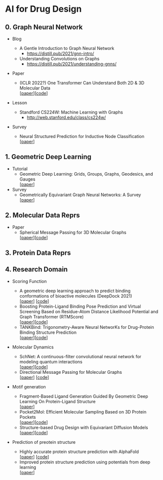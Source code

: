 # AI for Drug Design 

## 0. Graph Neural Network
- Blog
    - A Gentle Introduction to Graph Neural Network
        - https://distill.pub/2021/gnn-intro/
    - Understanding Convolutions on Graphs
        - https://distill.pub/2021/understanding-gnns/

- Paper
    - (ICLR 2022?) One Transformer Can Understand Both 2D & 3D Molecular Data   
        [[paper](https://arxiv.org/abs/2210.01765)][[code](https://github.com/lsj2408/Transformer-M)]

- Lesson
    - Standford CS224W: Machine Learning with Graphs
        - http://web.stanford.edu/class/cs224w/

- Survey
    - Neural Structured Prediction for Inductive Node Classification   
        [[paper](https://arxiv.org/abs/2204.07524)]
    
## 1. Geometric Deep Learning 
- Tutorial
    - Geometric Deep Learning: Grids, Groups, Graphs, Geodesics, and Gauges    
        [[paper](https://arxiv.org/abs/2104.13478)]
- Survey
    - Geometrically Equivariant Graph Neural Networks: A Survey   
        [[paper](https://openreview.net/forum?id=2fcVm9x69db&referrer=%5Bthe%20profile%20of%20Jiaqi%20Han%5D(%2Fprofile%3Fid%3D~Jiaqi_Han2))]


## 2. Molecular Data Reprs 
- Paper
    - Spherical Message Passing for 3D Molecular Graphs   
        [[paper](https://openreview.net/forum?id=givsRXsOt9r)][[code](https://github.com/divelab/DIG)]
## 3. Protein Data Reprs

## 4. Research Domain
- Scoring Function 
    - A geometric deep learning approach to predict binding conformations of bioactive molecules (DeepDock 2021)   
        [[paper](nature.com/articles/s42256-021-00409-9.epdf?sharing_token=4M9SfND3vVtzgbuNOJo8GtRgN0jAjWel9jnR3ZoTv0MwEufimjWzr3n6s7sLQwegR7owkTgKeDBm71pSvCONJYNzUsgcVSbsgFvNRtTBMILLxOFu_7rNh5Qu5dFQP0-RqbF0sDlnv9sI60Z2_T-K3HZHp_eujGYdqi0K3xZoajg%3D)] [[code](https://github.com/OptiMaL-PSE-Lab/DeepDock)]
    - Boosting Protein-Ligand Binding Pose Prediction and Virtual Screening Based on Residue-Atom Distance Likelihood Potential and Graph Transformer (RTMScore)   
        [[paper](https://pubmed.ncbi.nlm.nih.gov/35917397/)][[code](https://github.com/sc8668/RTMScore)]
    - TANKBind: Trigonometry-Aware Neural NetworKs for Drug-Protein Binding Structure Prediction  
        [[paper](https://www.biorxiv.org/content/10.1101/2022.06.06.495043v1)][[code](https://github.com/luwei0917/TankBind)]

- Molecular Dynamics
    - SchNet: A continuous-filter convolutional neural network for modeling quantum interactions   
        [[paper](https://arxiv.org/pdf/1706.08566.pdf)][[code](https://github.com/atomistic-machine-learning/SchNet)]
    - Directional Message Passing for Molecular Graphs   
        [[paper](https://arxiv.org/abs/2003.03123)] [[code](https://github.com/xnuohz/DimeNet-dgl)]
    

- Motif generation
    - Fragment-Based Ligand Generation Guided By Geometric Deep Learning On Protein-Ligand Structure   
        [[paper](https://www.biorxiv.org/content/10.1101/2022.03.17.484653v2)]
    - Pocket2Mol: Efficient Molecular Sampling Based on 3D Protein Pockets   
        [[paper](https://proceedings.mlr.press/v162/peng22b.html)][[code](https://github.com/pengxingang/Pocket2Mol)]
    - Structure-based Drug Design with Equivariant Diffusion Models   
        [[paper](https://arxiv.org/abs/2210.13695)][[code](https://github.com/arneschneuing/DiffSBDD)]

- Prediction of preotein structure
    - Highly accurate protein structure prediction with AlphaFold   
        [[paper](https://www.nature.com/articles/s41586-021-03819-2)] [[code](https://github.com/deepmind/alphafold)]
    - Improved protein structure prediction using potentials from deep learning    
        [[paper](https://www.nature.com/articles/s41586-019-1923-7)]
